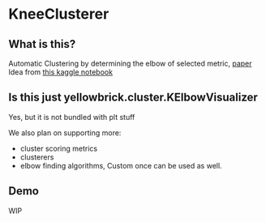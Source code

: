 # KneeClusterer

## What is this?
Automatic Clustering by determining the elbow of selected metric, [paper](https://raghavan.usc.edu//papers/kneedle-simplex11.pdf)
Idea from [this kaggle notebook](https://www.kaggle.com/code/arunklenin/space-titanic-eda-advanced-feature-engineering/notebook#5.4-Encoding-Techniques)

## Is this just yellowbrick.cluster.KElbowVisualizer
Yes, but it is not bundled with plt stuff

We also plan on supporting more:
- cluster scoring metrics
- clusterers
- elbow finding algorithms,
Custom once can be used as well.

## Demo
WIP
